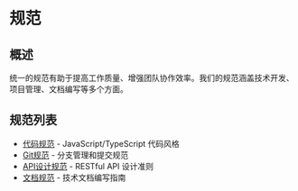 # 规范

## 概述

统一的规范有助于提高工作质量、增强团队协作效率。我们的规范涵盖技术开发、项目管理、文档编写等多个方面。

## 规范列表

- [代码规范](/zh/standards/code-style) - JavaScript/TypeScript 代码风格
- [Git规范](/zh/standards/git) - 分支管理和提交规范
- [API设计规范](/zh/standards/api) - RESTful API 设计准则
- [文档规范](/zh/standards/docs) - 技术文档编写指南